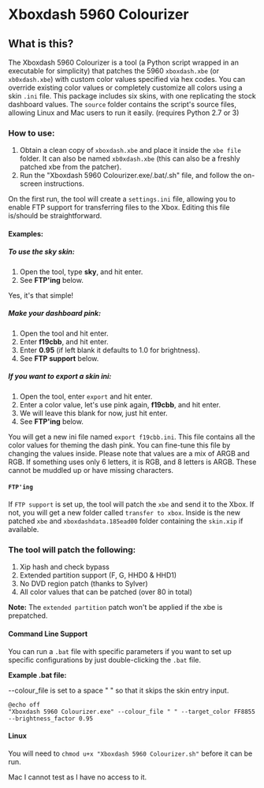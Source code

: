 # Xboxdash 5960 Colourizer

## What is this?

The Xboxdash 5960 Colourizer is a tool (a Python script wrapped in an executable for simplicity) that patches the 5960 `xboxdash.xbe` (or `xb0xdash.xbe`) with custom color values specified via hex codes. You can override existing color values or completely customize all colors using a skin `.ini` file. This package includes six skins, with one replicating the stock dashboard values. The `source` folder contains the script's source files, allowing Linux and Mac users to run it easily. (requires Python 2.7 or 3)

### How to use:

1. Obtain a clean copy of `xboxdash.xbe` and place it inside the `xbe file` folder. It can also be named `xb0xdash.xbe` (this can also be a freshly patched xbe from the patcher).
2. Run the "Xboxdash 5960 Colourizer.exe/.bat/.sh" file, and follow the on-screen instructions.

On the first run, the tool will create a `settings.ini` file, allowing you to enable FTP support for transferring files to the Xbox. Editing this file is/should be straightforward.

#### Examples:

##### To use the sky skin:
1. Open the tool, type **sky**, and hit enter.
2. See **FTP'ing** below.

Yes, it's that simple!

##### Make your dashboard pink:
1. Open the tool and hit enter.
2. Enter **f19cbb**, and hit enter.
3. Enter **0.95** (if left blank it defaults to 1.0 for brightness).
4. See **FTP support** below.

##### If you want to export a skin ini:
1. Open the tool, enter `export` and hit enter.
2. Enter a color value, let's use pink again, **f19cbb**, and hit enter.
3. We will leave this blank for now, just hit enter.
4. See **FTP'ing** below.

You will get a new ini file named `export f19cbb.ini`. This file contains all the color values for theming the dash pink. You can fine-tune this file by changing the values inside. Please note that values are a mix of ARGB and RGB. If something uses only 6 letters, it is RGB, and 8 letters is ARGB. These cannot be muddled up or have missing characters.

#### `FTP'ing`
If `FTP support` is set up, the tool will patch the `xbe` and send it to the Xbox. If not, you will get a new folder called `transfer to xbox`. Inside is the new patched `xbe` and `xboxdashdata.185ead00` folder containing the `skin.xip` if available.

### The tool will patch the following:

1. Xip hash and check bypass
2. Extended partition support (F, G, HHD0 & HHD1)
3. No DVD region patch (thanks to Sylver)
4. All color values that can be patched (over 80 in total)

**Note:**
The `extended partition` patch won't be applied if the xbe is prepatched.

#### Command Line Support
You can run a `.bat` file with specific parameters if you want to set up specific configurations by just double-clicking the `.bat` file.

**Example .bat file:**

--colour_file is set to a space " " so that it skips the skin entry input.
```batch
@echo off
"Xboxdash 5960 Colourizer.exe" --colour_file " " --target_color FF8855 --brightness_factor 0.95
```

#### Linux

You will need to `chmod u+x "Xboxdash 5960 Colourizer.sh"` before it can be run.

Mac I cannot test as I have no access to it.